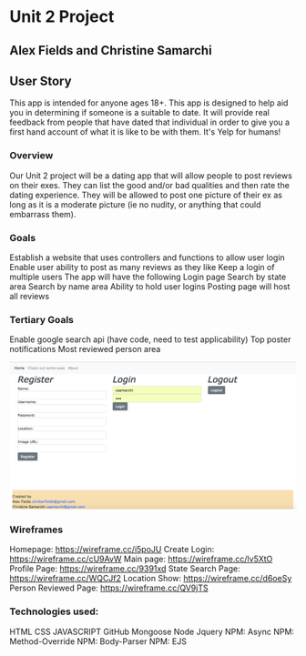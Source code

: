 # Unit 2 Project 

## Alex Fields and Christine Samarchi


## User Story
This app is intended for anyone ages 18+. This app is designed to help aid you in determining if someone is a suitable to date. It will provide real feedback from people that have dated that individual in order to give you a first hand account of what it is like to be with them. It's Yelp for humans! 

### Overview
Our Unit 2 project will be a dating app that will allow people to post reviews on their exes. They can list the good and/or bad qualities and then rate the dating experience. They will be allowed to post one picture of their ex as long as it is a moderate picture (ie no nudity, or anything that could embarrass them).

### Goals
Establish a website that uses controllers and functions to allow user login 
Enable user ability to post as many reviews as they like
Keep a login of multiple users
The app will have the following 
Login page 
Search by state area
Search by name area
Ability to hold user logins 
Posting page will host all reviews

### Tertiary Goals
Enable google search api (have code, need to test applicability) 
Top poster notifications 
Most reviewed person area 

![alt text](login_page.png)

### Wireframes
Homepage: https://wireframe.cc/i5poJU
Create Login: https://wireframe.cc/cU9AvW
Main page: https://wireframe.cc/lv5XtO
Profile Page: https://wireframe.cc/9391xd
State Search Page:  https://wireframe.cc/WQCJf2
Location Show: https://wireframe.cc/d6oeSy
Person Reviewed Page: https://wireframe.cc/QV9jTS

### Technologies used:
HTML 
CSS 
JAVASCRIPT
GitHub
Mongoose
Node
Jquery
NPM: Async
NPM: Method-Override
NPM: Body-Parser
NPM: EJS
 
